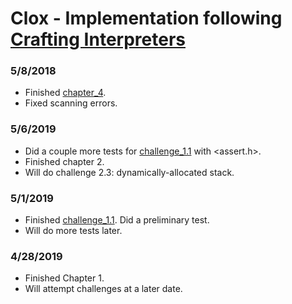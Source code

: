# Clox - Implementation following [Crafting Interpreters](https://www.craftinginterpreters.com)

### 5/8/2018
- Finished [chapter_4](https://github.com/kjbrawner22/clox/tree/chapter_4).
- Fixed scanning errors.

### 5/6/2019
- Did a couple more tests for [challenge_1.1](https://github.com/kjbrawner22/clox/tree/challenge_1.1) with <assert.h>.
- Finished chapter 2.
- Will do challenge 2.3: dynamically-allocated stack.

### 5/1/2019
- Finished [challenge_1.1](https://github.com/kjbrawner22/clox/tree/challenge_1.1). Did a preliminary test.
- Will do more tests later.

### 4/28/2019
- Finished Chapter 1.
- Will attempt challenges at a later date.